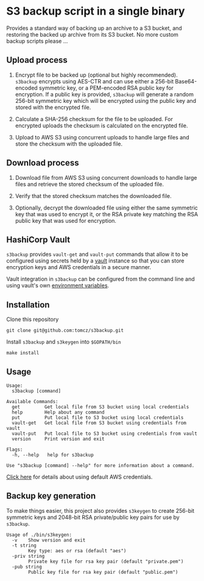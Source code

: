 # S3 backup script in a single binary

Provides a standard way of backing up an archive to a S3 bucket, and restoring the backed up
archive from its S3 bucket. No more custom backup scripts please ...

## Upload process

1. Encrypt file to be backed up (optional but highly recommended). `s3backup` encrypts using
AES-CTR and can use either a 256-bit Base64-encoded symmetric key, or a PEM-encoded RSA public
key for encryption. If a public key is provided, `s3backup` will generate a random 256-bit
symmetric key which will be encrypted using the public key and stored with the encrypted file.

2. Calculate a SHA-256 checksum for the file to be uploaded. For encrypted uploads the checksum
is calculated on the encrypted file.

3. Upload to AWS S3 using concurrent uploads to handle large files and store the checksum with
the uploaded file.

## Download process

1. Download file from AWS S3 using concurrent downloads to handle large files and retrieve the
stored checksum of the uploaded file.

2. Verify that the stored checksum matches the downloaded file.

3. Optionally, decrypt the downloaded file using either the same symmetric key that was used
to encrypt it, or the RSA private key matching the RSA public key that was used for encryption.

## HashiCorp Vault

`s3backup` provides `vault-get` and `vault-put` commands that allow it to be configured using
secrets held by a [vault](https://www.vaultproject.io/) instance so that you can store encryption
keys and AWS credentials in a secure manner.

Vault integration in `s3backup` can be configured from the command line and using vault's own
[environment variables](https://www.vaultproject.io/docs/commands/environment.html).

## Installation

Clone this repository

```
git clone git@github.com:tomcz/s3backup.git
```

Install `s3backup` and `s3keygen` into `$GOPATH/bin`

```
make install
```

## Usage

```
Usage:
  s3backup [command]

Available Commands:
  get         Get local file from S3 bucket using local credentials
  help        Help about any command
  put         Put local file to S3 bucket using local credentials
  vault-get   Get local file from S3 bucket using credentials from vault
  vault-put   Put local file to S3 bucket using credentials from vault
  version     Print version and exit

Flags:
  -h, --help   help for s3backup

Use "s3backup [command] --help" for more information about a command.
```

[Click here](https://docs.aws.amazon.com/sdk-for-go/v1/developer-guide/configuring-sdk.html)
for details about using default AWS credentials.

## Backup key generation

To make things easier, this project also provides `s3keygen` to create 256-bit symmetric keys
and 2048-bit RSA private/public key pairs for use by `s3backup`.

```
Usage of ./bin/s3keygen:
  -v    Show version and exit
  -t string
        Key type: aes or rsa (default "aes")
  -priv string
        Private key file for rsa key pair (default "private.pem")
  -pub string
        Public key file for rsa key pair (default "public.pem")
```

